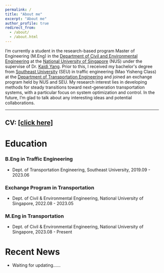 ```yaml
---
permalink: /
title: "About me"
excerpt: "About me"
author_profile: true
redirect_from: 
  - /about/
  - /about.html
---
```


<!-- 
<p align="center">
  <img src="https://520yrn.github.io//files/image.png" alt="Photo" style="width: 180px;height: 80px;"/>
</p>
-->
I’m currently a student in the research-based program Master of Engineering (M.Eng) in the <a href="https://cde.nus.edu.sg/cee/">Department of Civil and Environmental Engineering</a> at the <a href="https://nus.edu.sg/">National University of Singapore</a> (NUS) under the supervise of Dr. <a href="https://cde.nus.edu.sg/cee/staff/kaidi-yang-2/">Kaidi Yang</a>. Prior to this, I received my bachelor's degree from <a href="https://www.seu.edu.cn/english/">Southeast University</a> (SEU) in traffic engineering (Mao Yisheng Class) at the <a href="https://tc.seu.edu.cn/jt_en/"> Department of Transportation Engineering</a> and joined an exchange program held by NUS and SEU. My research interest lies in developing methods for steady transitions toward next-generation transportation systems, with a particular focus on system optimization and control. In the future, I’m glad to talk about any interesting ideas and potential collaborations.
<hr/>

## CV: <a href="520yrn.github.io/_pages/files/Ruining_Yang_CV.pdf" download>[click here]</a>

# Education

### B.Eng in Traffic Engineering
+ Dept. of Transportation Engineering, Southeast University, 2019.09 - 2023.06

### Exchange Program in Transportation
+ Dept. of Civil & Environmental Engineering, National University of Singapore, 2022.08 - 2023.05

### M.Eng in Transportation
+ Dept. of Civil & Environmental Engineering, National University of Singapore, 2023.08 - Present

# Recent News
* Waiting for updating......
